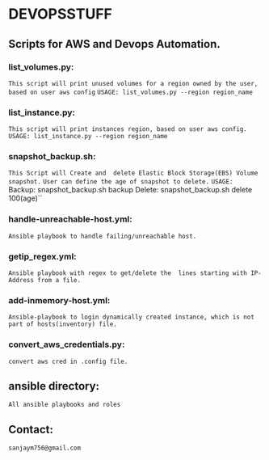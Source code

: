 # DEVOPSSTUFF

## Scripts for AWS and Devops Automation.

### list_volumes.py:

  ```This script will print unused volumes for a region owned by the user, based on user aws config```
      ``USAGE: list_volumes.py --region region_name``

### list_instance.py:

  ```This script will print instances region, based on user aws config.```
      ``USAGE: list_instance.py --region region_name``

### snapshot_backup.sh:

  ```This Script will Create and  delete Elastic Block Storage(EBS) Volume snapshot.```
  ```User can define the age of snapshot to delete.```
    `` USAGE: 
      ``Backup: snapshot_backup.sh backup
        Delete: snapshot_backup.sh delete 100(age)``

### handle-unreachable-host.yml:

  ```Ansible playbook to handle failing/unreachable host.```

### getip_regex.yml:

  ```Ansible playbook with regex to get/delete the  lines starting with IP-Address from a file.```

### add-inmemory-host.yml:

  ```Ansible-playbook to login dynamically created instance, which is not part of hosts(inventory) file.```

### convert_aws_credentials.py:

  ```convert aws cred in .config file.```

## ansible directory:

  ```All ansible playbooks and roles```

## Contact:

  ```sanjaym756@gmail.com```
